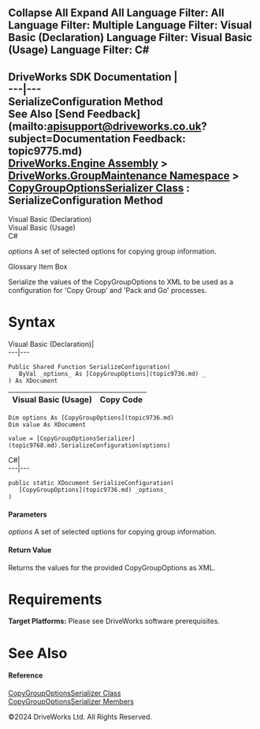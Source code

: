        

 Collapse All Expand All  Language Filter: All  Language Filter: Multiple  Language Filter: Visual Basic (Declaration) Language Filter: Visual Basic (Usage) Language Filter: C#  
---  
DriveWorks SDK Documentation  |   
---|---  
SerializeConfiguration Method   
See Also [Send Feedback](mailto:apisupport@driveworks.co.uk?subject=Documentation Feedback: topic9775.md)  
[DriveWorks.Engine Assembly](topic2156.md) > [DriveWorks.GroupMaintenance Namespace](topic9628.md) > [CopyGroupOptionsSerializer Class](topic9768.md) : SerializeConfiguration Method  
---  
  
Visual Basic (Declaration)    
Visual Basic (Usage)    
C# 

_options_
    A set of selected options for copying group information.

Glossary Item Box

Serialize the values of the CopyGroupOptions to XML to be used as a configuration for 'Copy Group' and 'Pack and Go' processes. 

# Syntax

Visual Basic (Declaration)|   
---|---  
      
    
    Public Shared Function SerializeConfiguration( _
       ByVal _options_ As [CopyGroupOptions](topic9736.md) _
    ) As XDocument  
  
Visual Basic (Usage)| Copy Code  
---|---  
      
    
    Dim options As [CopyGroupOptions](topic9736.md)
    Dim value As XDocument
     
    value = [CopyGroupOptionsSerializer](topic9768.md).SerializeConfiguration(options)  
  
C#|   
---|---  
      
    
    public static XDocument SerializeConfiguration( 
       [CopyGroupOptions](topic9736.md) _options_
    )  
  
#### Parameters

 _options_
    A set of selected options for copying group information.

#### Return Value

Returns the values for the provided CopyGroupOptions as XML.

# Requirements

**Target Platforms:** Please see DriveWorks software prerequisites.

# See Also

#### Reference

[CopyGroupOptionsSerializer Class](topic9768.md)   
[CopyGroupOptionsSerializer Members](topic9769.md)

©2024 DriveWorks Ltd. All Rights Reserved.

